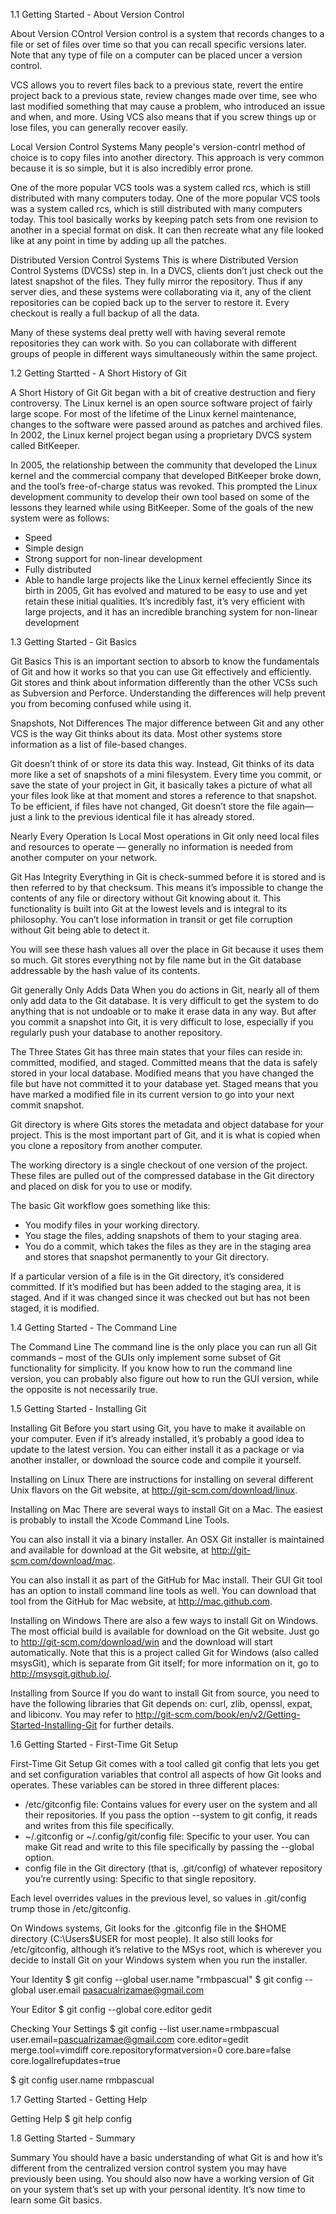 1.1 Getting Started - About Version Control

About Version COntrol
  Version control is a system that records changes to a file or set of files over time so that you can recall specific versions
  later. Note that any type of file on a computer can be placed uncer a version control.
  
  VCS allows you to revert files back to a previous state, revert the entire project back to a previous state, review changes 
  made over time, see who last modified something that may cause a problem, who introduced an issue and when, and more. Using
  VCS also means that if you screw things up or lose files, you can generally recover easily.
  
Local Version Control Systems
  Many people's version-contrl method of choice is to copy files into another directory. This approach is very common because
  it is so simple, but it is also incredibly error prone. 
  
  One of the more popular VCS tools was a system called rcs, which is still distributed with many computers today. One of the 
  more popular VCS tools was a system called rcs, which is still distributed with many computers today. This tool basically 
  works by keeping patch sets from one revision to another in a special format on disk. It can then recreate what any file 
  looked like at any point in time by adding up all the patches.
  
Distributed Version Control Systems
  This is where Distributed Version Control Systems (DVCSs) step in. In a DVCS, clients don’t just check out the latest snapshot 
  of the files. They fully mirror the repository. Thus if any server dies, and these systems were collaborating via it, any of 
  the client repositories can be copied back up to the server to restore it. Every checkout is really a full backup of all the 
  data.

  Many of these systems deal pretty well with having several remote repositories they can work with. So you can collaborate with 
  different groups of people in different ways simultaneously within the same project.

1.2 Getting Startted - A Short History of Git

A Short History of Git
  Git began with a bit of creative destruction and fiery controversy. The Linux kernel is an open source software project of fairly 
  large scope. For most of the lifetime of the Linux kernel maintenance, changes to the software were passed around as patches and 
  archived files. In 2002, the Linux kernel project began using a proprietary DVCS system called BitKeeper.
  
  In 2005, the relationship between the community that developed the Linux kernel and the commercial company that developed BitKeeper 
  broke down, and the tool’s free-of-charge status was revoked. This prompted the Linux development community to develop their own 
  tool based on some of the lessons they learned while using BitKeeper. Some of the goals of the new system were as follows:
   - Speed
   - Simple design
   - Strong support for non-linear development
   - Fully distributed
   - Able to handle large projects like the Linux kernel effeciently
  Since its birth in 2005, Git has evolved and matured to be easy to use and yet retain these initial qualities. It’s incredibly fast, 
  it’s very efficient with large projects, and it has an incredible branching system for non-linear development
  
1.3 Getting Started - Git Basics

Git Basics
  This is an important section to absorb to know the fundamentals of Git and how it works so that you can use Git effectively and efficiently.
  Git stores and think about information differently than the other VCSs such as Subversion and Perforce. Understanding the differences
  will help prevent you from becoming confused while using it.

Snapshots, Not Differences
  The major difference between Git and any other VCS is the way Git thinks about its data. Most other systems store information as a list of 
  file-based changes. 
  
  Git doesn’t think of or store its data this way. Instead, Git thinks of its data more like a set of snapshots of a mini filesystem. Every 
  time you commit, or save the state of your project in Git, it basically takes a picture of what all your files look like at that moment 
  and stores a reference to that snapshot. To be efficient, if files have not changed, Git doesn’t store the file again—just a link to the 
  previous identical file it has already stored.
  
Nearly Every Operation Is Local
  Most operations in Git only need local files and resources to operate — generally no information is needed from another computer on your 
  network.

Git Has Integrity
  Everything in Git is check-summed before it is stored and is then referred to by that checksum. This means it’s impossible to change the 
  contents of any file or directory without Git knowing about it. This functionality is built into Git at the lowest levels and is integral 
  to its philosophy. You can’t lose information in transit or get file corruption without Git being able to detect it.
  
  You will see these hash values all over the place in Git because it uses them so much. Git stores everything not by file name but in the 
  Git database addressable by the hash value of its contents.
  
Git generally Only Adds Data
  When you do actions in Git, nearly all of them only add data to the Git database. It is very difficult to get the system to do anything 
  that is not undoable or to make it erase data in any way. But after you commit a snapshot into Git, it is very difficult to lose, especially 
  if you regularly push your database to another repository.
  
The Three States
  Git has three main states that your files can reside in: committed, modified, and staged. Committed means that the data is safely stored in 
  your local database. Modified means that you have changed the file but have not committed it to your database yet. Staged means that you have 
  marked a modified file in its current version to go into your next commit snapshot.
  
  Git directory is where Gits stores the metadata and object database for your project. This is the most important part of Git, and it is what 
  is copied when you clone a repository from another computer.
  
  The working directory is a single checkout of one version of the project. These files are pulled out of the compressed database in the Git 
  directory and placed on disk for you to use or modify.
  
  The basic Git workflow goes something like this:
   - You modify files in your working directory.
   - You stage the files, adding snapshots of them to your staging area.
   - You do a commit, which takes the files as they are in the staging area and stores that snapshot permanently to your Git directory.
   
  If a particular version of a file is in the Git directory, it’s considered committed. If it’s modified but has been added to the staging area, 
  it is staged. And if it was changed since it was checked out but has not been staged, it is modified.
  
1.4 Getting Started - The Command Line

The Command Line
   The command line is the only place you can run all Git commands – most of the GUIs only implement some subset of Git functionality for simplicity. 
   If you know how to run the command line version, you can probably also figure out how to run the GUI version, while the opposite is not necessarily true.
   
1.5 Getting Started - Installing Git

Installing Git
  Before you start using Git, you have to make it available on your computer. Even if it’s already installed, it’s probably a good idea to update to the 
  latest version. You can either install it as a package or via another installer, or download the source code and compile it yourself.
  
Installing on Linux
  There are instructions for installing on several different Unix flavors on the Git website, at http://git-scm.com/download/linux.
  
Installing on Mac
  There are several ways to install Git on a Mac. The easiest is probably to install the Xcode Command Line Tools.
  
   You can also install it via a binary installer. An OSX Git installer is maintained and available for download 
   at the Git website, at http://git-scm.com/download/mac.
   
   You can also install it as part of the GitHub for Mac install. Their GUI Git tool has an option to install command line tools as well. You can download 
   that tool from the GitHub for Mac website, at http://mac.github.com.

Installing on Windows
  There are also a few ways to install Git on Windows. The most official build is available for download on the Git website. Just go to http://git-scm.com/download/win 
  and the download will start automatically. Note that this is a project called Git for Windows (also called msysGit), which is separate from Git itself; for more 
  information on it, go to http://msysgit.github.io/.

Installing from Source
  If you do want to install Git from source, you need to have the following libraries that Git depends on: curl, zlib, openssl, expat, and libiconv. You may refer to 
  http://git-scm.com/book/en/v2/Getting-Started-Installing-Git for further details.
  
1.6 Getting Started - First-Time Git Setup

First-Time Git Setup
  Git comes with a tool called git config that lets you get and set configuration variables that control all aspects of how Git looks and operates. These variables 
  can be stored in three different places:
   - /etc/gitconfig file: Contains values for every user on the system and all their repositories. If you pass the option --system to git config, it reads and writes 
     from this file specifically.
   - ~/.gitconfig or ~/.config/git/config file: Specific to your user. You can make Git read and write to this file specifically by passing the --global option.
   - config file in the Git directory (that is, .git/config) of whatever repository you’re currently using: Specific to that single repository.

  Each level overrides values in the previous level, so values in .git/config trump those in /etc/gitconfig.

  On Windows systems, Git looks for the .gitconfig file in the $HOME directory (C:\Users\$USER for most people). It also still looks for /etc/gitconfig, although 
  it’s relative to the MSys root, which is wherever you decide to install Git on your Windows system when you run the installer.
  
Your Identity
  $ git config --global user.name "rmbpascual"
  $ git config --global user.email pasacualrizamae@gmail.com

Your Editor
  $ git config --global core.editor gedit
  
Checking Your Settings
  $ git config --list
  user.name=rmbpascual
  user.email=pascualrizamae@gmail.com
  core.editor=gedit
  merge.tool=vimdiff
  core.repositoryformatversion=0
  core.bare=false
  core.logallrefupdates=true
  
  $ git config user.name
  rmbpascual
  
1.7 Getting Started - Getting Help

Getting Help
  $ git help config
  
1.8 Getting Started - Summary

Summary
  You should have a basic understanding of what Git is and how it’s different from the centralized version control system you may have previously been using. You 
  should also now have a working version of Git on your system that’s set up with your personal identity. It’s now time to learn some Git basics.
